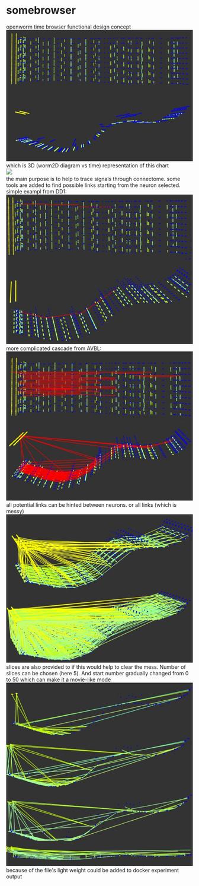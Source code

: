 # somebrowser
openworm time browser functional design concept
<img src= "https://github.com/Brain302/somebrowser/blob/master/worm_void.jpg?raw=true">
<br>which is 3D (worm2D diagram vs time) representation of this chart
<br><img src="https://github.com/openworm/OpenWorm/blob/master/img/neuron-activity.png?raw=true" width=200>
<br>the main purpose is to help to trace signals through connectome. some tools are added to find possible links starting from the neuron selected.
<br>simple exampl from DD1:
<br><img src ="https://github.com/Brain302/somebrowser/blob/master/worm_DD1_cascade.jpg?raw=true">
<br>more complicated cascade from AVBL:
<br><img src ="https://github.com/Brain302/somebrowser/blob/master/worm_ABVL_cascade.jpg?raw=true">
<br>all potential links can be hinted between neurons. or all links (which is messy)
<br><img src = "https://github.com/Brain302/somebrowser/blob/master/worm_connectome.jpg?raw=true">
<br>slices are also provided to if this would help to clear the mess. Number of slices can be chosen (here 5). And start number gradually changed from 0 to 50 which can make it a movie-like mode
<br><img src = "https://github.com/Brain302/somebrowser/blob/master/worm_slices.jpg?raw=true">
<br>because of the file's light weight could be added to docker experiment output
